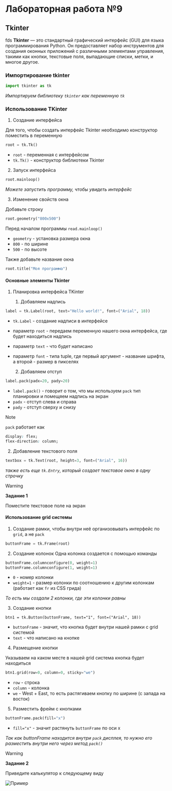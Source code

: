 # Лабораторная работа №9

## Tkinter
fds
**Tkinter** — это стандартный графический интерфейс (GUI) для языка программирования Python. Он предоставляет набор инструментов для создания оконных приложений с различными элементами управления, такими как кнопки, текстовые поля, выпадающие списки, метки, и многое другое.

### Импортирование tkinter

```python
import tkinter as tk
```

_Импортируем библиотеку `tkinter` как переменную `tk`_

### Использование TKinter

1. Создание интерфейса

Для того, чтобы создать интерфейс Tkinter необходимо конструктор поместить в переменную

```python
root = tk.Tk()
```

-   `root` - переменная с интерфейсом
-   `tk.Tk()` - конструктор библиотеки Tkinter

2. Запуск интерфейса

```python
root.mainloop()
```

_Можете запустить программу, чтобы увидеть интерфейс_

3. Изменение свойств окна

Добавьте строку

```python
root.geometry("800x500")
```

Перед началом программы `read.mainloop()`

-   `geometry` - установка размера окна
-   `800` - по ширине
-   `500` - по высоте

Также добавьте название окна

```python
root.title("Моя программа")
```

#### Основные элементы Tkinter

1. Планировка интерфейса TKinter

    1. Добавляем надпись

```python
label = tk.Label(root, text="Hello world!", font=("Arial", 18))
```

-   `tk.Label` - создание надписи в интерфейсе
-   параметр `root` - передаем переменную нашего окна интерфейса, где будет находиться надпись
-   параметр `text` - что будет написано
-   параметр `font` - типа tuple, где первый аргумент - название шрифта, а второй - размер в пикселях

    2. Добавляем отступ

```python
label.pack(padx=20, pady=20)
```

-   `label.pack()` - говорит о том, что мы используем `pack` тип планировки и помещяем надпись на экран
-   `padx` - отступ слева и справа
-   `pady` - отступ сверху и снизу

> [!NOTE]
>
> `pack` работает как
>
> ```css
> display: flex;
> flex-direction: column;
> ```

2. Добавление текстового поля

```python
textbox = tk.Text(root, height=3, font=("Arial", 16))
```

_также есть еще `tk.Entry`, который создает текстовое окно в одну строчку_

> [!WARNING]
>
> **Задание 1**
>
> Поместите текстовое поле на экран

#### Использование grid системы

1. Создание рамки, чтобы внутри неё организовывать интерфейс по `grid`, а не `pack`

```python
buttonFrame = tk.Frame(root)
```

2. Создание колонок
   Одна колонка создается с помощью команды

```python
buttonFrame.columnconfigure(0, weight=1)
buttonFrame.columnconfigure(1, weight=1)
```

-   `0` - номер колонки
-   `weight=1` - размер колонки по соотношению к другим колонкам (работает как `fr` из CSS грида)

_То есть мы создали 2 колонки, где эти колонки равны_

3. Создание кнопки

```
btn1 = tk.Button(buttonFrame, text="1", font=("Arial", 18))
```

-   `buttonFrame` - значит, что кнопка будет внутри нашей рамки с grid системой
-   `text` - что написано на кнопке

4. Размещение кнопки

Указываем на каком месте в нашей grid система кнопка будет находиться

```python
btn1.grid(row=0, column=0, sticky="we")
```

-   `row` - строка
-   `column` - колонка
-   `we` - West + East, то есть растягиваем кнопку по ширине (с запада на восток)

5. Разместить фрейм с кнопками

```python
buttonFrame.pack(fill="x")
```

-   `fill="x"` - значит растянуть `buttonFrame` по оси x

_Так как buttonFrame находится внутри `pack` дисплея, то нужно его разместить внутри него через метод `pack()`_

> [!WARNING]
>
> **Задание 2**
>
> Приведите калькулятор к следующему виду

![Пример](./.repo/images/example-1.png)
